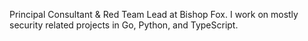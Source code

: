 Principal Consultant & Red Team Lead at Bishop Fox. I work on mostly security related projects in Go, Python, and TypeScript.
